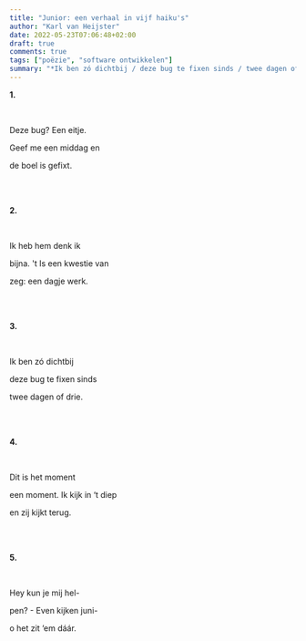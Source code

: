 ```yaml
---
title: "Junior: een verhaal in vijf haiku's"
author: "Karl van Heijster"
date: 2022-05-23T07:06:48+02:00
draft: true
comments: true
tags: ["poëzie", "software ontwikkelen"]
summary: "*Ik ben zó dichtbij / deze bug te fixen sinds / twee dagen of drie.*"
---
```


**1.**

<br>

Deze bug? Een eitje.

Geef me een middag en

de boel is gefixt.

<br>
<br>

**2.**

<br>

Ik heb hem denk ik

bijna. 't Is een kwestie van

zeg: een dagje werk.

<br>
<br>

**3.**

<br>

Ik ben zó dichtbij

deze bug te fixen sinds

twee dagen of drie.

<br>
<br>

**4.**

<br>

Dit is het moment

een moment. Ik kijk in ‘t diep

en zij kijkt terug.

<br>
<br>

**5.**

<br>

Hey kun je mij hel-

pen? - Even kijken juni-

o het zit ‘em dáár.
